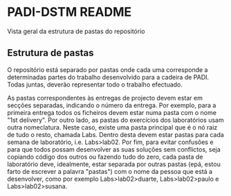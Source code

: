 PADI-DSTM README
================

Vista geral da estrutura de pastas do repositório

Estrutura de pastas
-------------------

O repositório está separado por pastas onde cada uma corresponde a determinadas partes do trabalho desenvolvido para a cadeira de PADI. Todas juntas, deverão representar todo o trabalho efectuado.

As pastas correspondentes às entregas de projecto devem estar em secções separadas, indicando o número da entrega. Por exemplo, para a primeira entrega todos os ficheiros devem estar numa pasta com o nome "1st delivery".
Por outro lado, as pastas do exercícios dos laboratórios usam outra nomeclatura. Neste caso, existe uma pasta principal que é o nó raiz de tudo o resto, chamada Labs. Dentro desta devem estar pastas para cada semana de laboratório, i.e. Labs>lab02. Por fim, para evitar confusões e para que todos possam desenvolver as suas soluções sem conflictos, seja copiando código dos outros ou fazendo tudo do zero, cada pasta de laboratório deve, idealmente, estar separada por outras pastas (epá, estou farto de escrever a palavra "pastas") com o nome da pessoa que está a desenvolver, como por exemplo Labs>lab02>duarte, Labs>lab02>paulo e Labs>lab02>susana.
